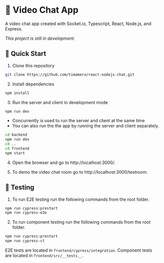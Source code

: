# 💬 Video Chat App

A video chat app created with Socket.io, Typescript, React, Node.js, and Express.  
  
*This project is still in development.*

## 🚀 Quick Start
1. Clone this repository
```sh
git clone https://github.com/timamero/react-nodejs-chat.git
```
2. Install dependencies
```sh
npm install
```
3. Run the server and client in development mode
```sh
npm run dev
```
 - Concurrently is used to run the server and client at the same time
 - You can also run the the app by running the server and client separately.
```sh
cd backend
npm run dev
cd ..
cd frontend
npm start
```

4. Open the browser and go to http://localhost:3000/.

5. To demo the video chat room go to http://localhost:3000/testroom.

## 🧪 Testing
1. To run E2E testing run the following commands from the root folder.
```sh
npm run cypress:prestart
npm run cypress-e2e
```
2. To run component testing run the following commands from the root folder.
```sh
npm run cypress:prestart
npm run cypress-ct
```


E2E tests are located in `frontend/cypress/integration`.
Component tests are located in `frontend/src/__tests__`.